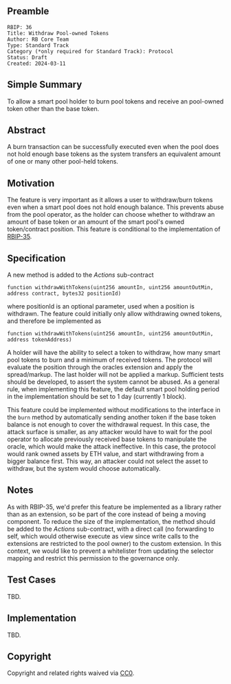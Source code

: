 ## Preamble

    RBIP: 36
    Title: Withdraw Pool-owned Tokens
    Author: RB Core Team
    Type: Standard Track
    Category (*only required for Standard Track): Protocol
    Status: Draft
    Created: 2024-03-11

## Simple Summary

To allow a smart pool holder to burn pool tokens and receive an pool-owned token other than the base token.


## Abstract

A burn transaction can be successfully executed even when the pool does not hold enough base tokens as the system transfers an equivalent amount of one or many other pool-held tokens.

## Motivation

The feature is very important as it allows a user to withdraw/burn tokens even when a smart pool does not hold enough balance. This prevents abuse from the pool operator, as the holder can choose whether to withdraw an amount of base token or an amount of the smart pool's owned token/contract position.
This feature is conditional to the implementation of [RBIP-35](https://github.com/RigoBlock/RBIPs/issues/35).

## Specification

A new method is added to the *Actions* sub-contract
```
function withdrawWithTokens(uint256 amountIn, uint256 amountOutMin, address contract, bytes32 positionId)
```
where positionId is an optional parameter, used when a position is withdrawn.
The feature could initially only allow withdrawing owned tokens, and therefore be implemented as
```
function withdrawWithTokens(uint256 amountIn, uint256 amountOutMin, address tokenAddress)
```

A holder will have the ability to select a token to withdraw, how many smart pool tokens to burn and a minimum of received tokens. The protocol will evaluate the position through the oracles extension and apply the spread/markup. The last holder will not be applied a markup.
Sufficient tests should be developed, to assert the system cannot be abused. As a general rule, when implementing this feature, the default smart pool holding period in the implementation should be set to 1 day (currently 1 block).

This feature could be implemented without modifications to the interface in the `burn` method by automatically sending another token if the base token balance is not enough to cover the withdrawal request. In this case, the attack surface is smaller, as any attacker would have to wait for the pool operator to allocate previously received base tokens to manipulate the oracle, which would make the attack ineffective. In this case, the protocol would rank owned assets by ETH value, and start withdrawing from a bigger balance first. This way, an attacker could not select the asset to withdraw, but the system would choose automatically.

## Notes
As with RBIP-35, we'd prefer this feature be implemented as a library rather than as an extension, so be part of the core instead of being a moving component. To reduce the size of the implementation, the method should be added to the *Actions* sub-contract, with a direct call (no forwarding to self, which would otherwise execute as view since write calls to the extensions are restricted to the pool owner) to the custom extension. In this context, we would like to prevent a whitelister from updating the selector mapping and restrict this permission to the governance only.

## Test Cases
TBD.

## Implementation
TBD.


## Copyright

Copyright and related rights waived via [CC0](https://creativecommons.org/publicdomain/zero/1.0/).
